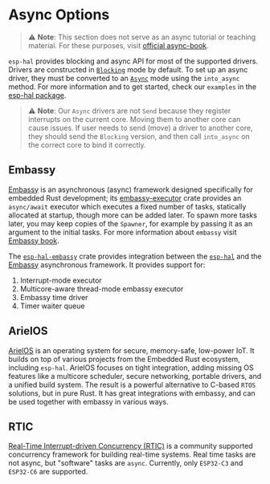 # Async Options

> ⚠️ **Note**:  This section does not serve as an async tutorial or teaching material. For these purposes, visit [official async-book].

`esp-hal` provides blocking and async API for most of the supported drivers. Drivers are constructed in [`Blocking`] mode by default. To set up an async driver, they must be converted to an [`Async`] mode using the `into_async` method. For more information and to get started, check our `examples` in the [esp-hal package].

> ⚠️ **Note**: Our `Async` drivers are not `Send` because they register interrupts on the current core. Moving them to another core can cause issues. If user needs to send (move) a driver to another core, they should send the `Blocking` version, and then call `into_async` on the correct core to bind it correctly.


## Embassy

[Embassy] is an asynchronous (async) framework designed specifically for embedded Rust development; its [embassy-executor] crate provides an `async/await` executor which executes a fixed number of tasks, statically allocated at startup, though more can be added later. To spawn more tasks later, you may keep copies of the `Spawner`, for example by passing it as an argument to the initial tasks. For more information about `embassy` visit [Embassy book].

The [`esp-hal-embassy`] crate provides integration between the [`esp-hal`] and the [Embassy] asynchronous framework. It provides support for:

1. Interrupt-mode executor
2. Multicore-aware thread-mode embassy executor
3. Embassy time driver
4. Timer waiter queue

## ArielOS

[ArielOS] is an operating system for secure, memory-safe, low-power IoT. It builds on top of various projects from the Embedded Rust ecosystem, including `esp-hal`. ArielOS focuses on tight integration, adding missing OS features like a multicore scheduler, secure networking, portable drivers, and a unified build system. The result is a powerful alternative to C-based `RTOS` solutions, but in pure Rust. It has great integrations with embassy, and can be used together with embassy in various ways.

## RTIC

[Real-Time Interrupt-driven Concurrency (RTIC)] is a community supported concurrency framework for building real-time systems. Real time tasks are not async, but "software" tasks are `async`. Currently, only `ESP32-C3` and `ESP32-C6` are supported.


<!-- TODO: change ArielOS to crates.io link when it's ready -->
[official async-book]: https://rust-lang.github.io/async-book/
[`Blocking`]: https://docs.espressif.com/projects/rust/esp-hal/1.0.0-rc.0/esp32c6/esp_hal/struct.Blocking.html
[`Async`]:  https://docs.espressif.com/projects/rust/esp-hal/1.0.0-rc.0/esp32c6/esp_hal/struct.Async.html
[Embassy]: https://embassy.dev
[embassy-executor]: https://crates.io/crates/embassy-executor
[`esp-hal-embassy`]: https://crates.io/crates/esp-hal-embassy
[`esp-hal`]: https://crates.io/crates/esp-hal
[Embassy book]: https://embassy.dev/book/
[esp-hal package]: https://github.com/esp-rs/esp-hal
[ArielOS]: https://github.com/ariel-os/ariel-os
[Real-Time Interrupt-driven Concurrency (RTIC)]: https://crates.io/crates/rtic
